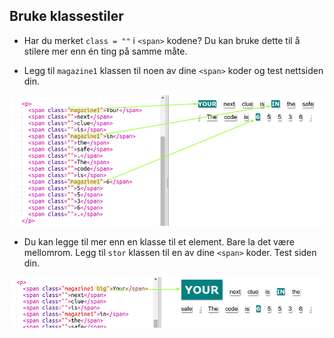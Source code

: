 ## Bruke klassestiler

+ Har du merket `class = ""` i `<span>` kodene? Du kan bruke dette til å stilere mer enn én ting på samme måte.

+ Legg til `magazine1` klassen til noen av dine `<span>` koder og test nettsiden din.

![skjermbilde](images/letter-magazine1.png)

+ Du kan legge til mer enn en klasse til et element. Bare la det være mellomrom. Legg til `stor` klassen til en av dine `<span>` koder. Test siden din. 

![skjermbilde](images/letter-big.png)